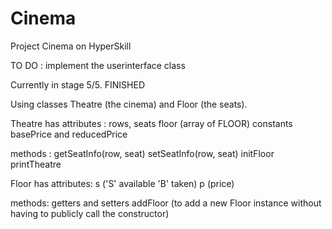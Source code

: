 # Cinema
Project Cinema on HyperSkill

TO DO : implement the userinterface class

Currently in stage 5/5. FINISHED

Using classes Theatre (the cinema) and Floor (the seats).

Theatre has attributes :
rows, seats 
floor (array of FLOOR)
constants basePrice and reducedPrice

methods :
getSeatInfo(row, seat)
setSeatInfo(row, seat)
initFloor
printTheatre

Floor has attributes:
s ('S' available 'B' taken)
p (price)

methods:
getters and setters
addFloor (to add a new Floor instance without having to publicly
           call the constructor)
           
